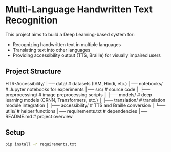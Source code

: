 # Multi-Language Handwritten Text Recognition

This project aims to build a Deep Learning-based system for:
- Recognizing handwritten text in multiple languages
- Translating text into other languages
- Providing accessibility output (TTS, Braille) for visually impaired users

## Project Structure
HTR-Accessibility/
│── data/ # datasets (IAM, Hindi, etc.)
│── notebooks/ # Jupyter notebooks for experiments
│── src/ # source code
│ ├── preprocessing/ # image preprocessing scripts
│ ├── models/ # deep learning models (CRNN, Transformers, etc.)
│ ├── translation/ # translation module integration
│ ├── accessibility/ # TTS and Braille conversion
│ └── utils/ # helper functions
│── requirements.txt # dependencies
│── README.md # project overview

## Setup
```bash
pip install -r requirements.txt
